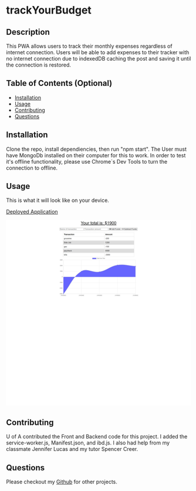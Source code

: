 # trackYourBudget

## Description
This PWA allows users to track their monthly expenses regardless of internet connection. Users will be able to add expenses to their tracker with no internet connection due to indexedDB caching the post and saving it until the connection is restored. 

## Table of Contents (Optional)
* [Installation](#installation)
* [Usage](#usage)
* [Contributing](#contributing)
* [Questions](#questions)

## Installation
Clone the repo, install dependiencies, then run "npm start". The User must have MongoDb installed on their computer for this to work. In order to test it's offline functionality, please use Chrome`s Dev Tools to turn the connection to offline.

## Usage
This is what it will look like on your device. 

[Deployed Application](https://newbudgetappcreation.herokuapp.com/)

![Budget-Tracker](./public/images/budgetTracker.png)

## Contributing
U of A contributed the Front and Backend code for this project. I added the service-worker.js, Manifest.json, and ibd.js. I also had help from my classmate Jennifer Lucas and my tutor Spencer Creer.

## Questions
Please checkout my [Github](https://github.com/Nkepers) for other projects.